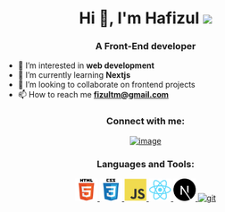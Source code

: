 <h1 align="center">Hi 👋, I'm Hafizul <img height="40" src="https://emoji.gg/assets/emoji/7333-parrotdance.gif"></h1>

<h3 align="center">A Front-End developer</h3>

- 👀 I’m interested in **web development**
- 🌱 I’m currently learning **Nextjs**
- 💞️ I’m looking to collaborate on frontend projects
- 📫 How to reach me **fizultm@gmail.com**

<h3 align="center">Connect with me:</h3>
<div align="center">

[![image](https://img.shields.io/badge/Gmail-D14836?style=for-the-badge&logo=gmail&logoColor=white)](mailto:fizultm@gmail.com)
  
</div>

<h3 align="center">Languages and Tools:</h3>

<p align="center"> 
  <a href="https://www.w3.org/html/" target="_blank"> 
    <img src="https://raw.githubusercontent.com/devicons/devicon/master/icons/html5/html5-original-wordmark.svg" alt="html5" width="40" height="40"/> 
  </a>
  <a href="https://www.w3schools.com/css/" target="_blank"> 
    <img src="https://raw.githubusercontent.com/devicons/devicon/master/icons/css3/css3-original-wordmark.svg" alt="css3" width="40" height="40"/> 
  </a>  
  <a href="https://developer.mozilla.org/en-US/docs/Web/JavaScript" target="_blank"> 
    <img src="https://raw.githubusercontent.com/devicons/devicon/master/icons/javascript/javascript-original.svg" alt="javascript" width="40" height="40"/> 
  </a>
  <a href="https://reactjs.org/" target="_blank"> 
    <img src="https://raw.githubusercontent.com/devicons/devicon/master/icons/react/react-original.svg" alt="react" width="40" height="40"/> 
  </a>
  <a href="https://nextjs.org/" target="_blank"> 
    <img src="https://raw.githubusercontent.com/devicons/devicon/master/icons/nextjs/nextjs-original.svg" alt="nextjs" width="40" height="40"/> 
  </a>
  <a href="https://git-scm.com/" target="_blank"> 
    <img src="https://www.vectorlogo.zone/logos/git-scm/git-scm-icon.svg" alt="git" width="40" height="40"/> 
  </a>
</p>

<!---
bockbone/bockbone is a ✨ special ✨ repository because its `README.md` (this file) appears on your GitHub profile.
You can click the Preview link to take a look at your changes.
--->
